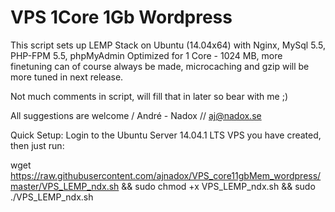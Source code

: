 VPS 1Core 1Gb Wordpress
=========================

This script sets up LEMP Stack on Ubuntu (14.04x64) with Nginx, MySql 5.5, PHP-FPM 5.5, phpMyAdmin
Optimized for 1 Core - 1024 MB, more finetuning can of course always be made, microcaching and gzip will be more tuned in next release.

Not much comments in script, will fill that in later so bear with me ;)

All suggestions are welcome / André - Nadox // aj@nadox.se

Quick Setup:
Login to the Ubuntu Server 14.04.1 LTS VPS you have created, then just run:

wget https://raw.githubusercontent.com/ajnadox/VPS_core11gbMem_wordpress/master/VPS_LEMP_ndx.sh && sudo chmod +x VPS_LEMP_ndx.sh && sudo ./VPS_LEMP_ndx.sh
